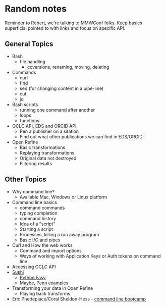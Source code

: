 
# Random notes

Reminder to Robert, we're talking to MMWConf folks. Keep basics superficial pointed to with links and focus on specific API.

## General Topics

+ Bash
  + file handling
    + coversions, renaming, moving, deleting
+ Commands
  + curl
  + find
  + sed (for changing content in a pipe-line)
  + cut
  + jq
+ Bash scripts
  + running one command after another 
  + loops
  + functions
+ OCLC API, EDS and ORCID API
  + Pen a publisher on a sitation
  + Find out what other publications we can find in EDS/ORCID
+ Open Refine
  + Basic transformations 
  + Replaying transformations
  + Original data not destroyed
  + Filtering results

## Other Topics

+ Why command line?
  + Available Mac, Windows or Linux platform
+ Command line basics
  + command commands
  + typing completion
  + command history
  + Idea of a "script"
  + Starting a script
  + Processes, killing a run away program
  + Basic I/O and pipes
+ Curl and How the web works
  + Command and import options
  + Ways of working with Application Keys or Auth tokens on command line
+ Accessing OCLC API
+ [Sushi](http://www.niso.org/workrooms/sushi/tools/)
   + [Python Easy](https://github.com/pitthsls/pycounter)
   + Maybe, [Penn examples](https://project.library.upenn.edu/confluence/display/sushitoolkit/Home)
+ Transforming your data in Open Refine
  + Playing back transforms
+ Eric Phetteplace/Coral Sheldon-Hess - [command line bootcamp](https://github.com/csheldonhess/c4l16-cli-workshop)
